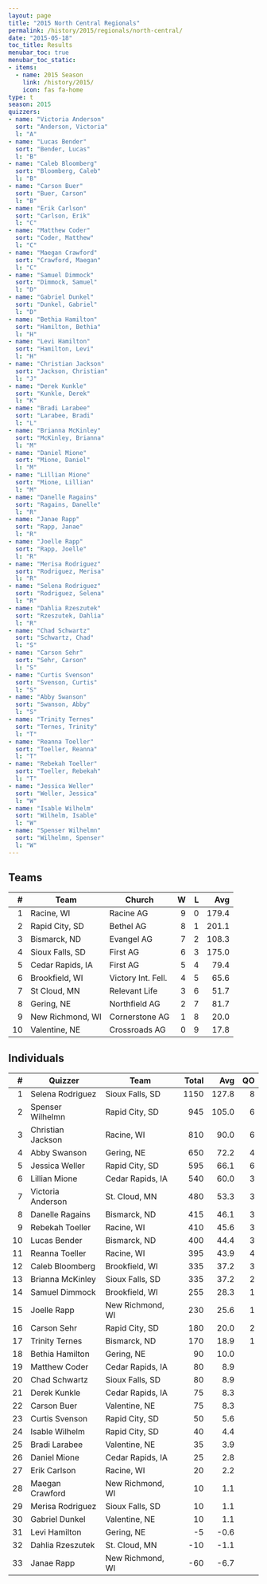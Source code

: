 ```yaml
---
layout: page
title: "2015 North Central Regionals"
permalink: /history/2015/regionals/north-central/
date: "2015-05-18"
toc_title: Results
menubar_toc: true
menubar_toc_static:
- items:
  - name: 2015 Season
    link: /history/2015/
    icon: fas fa-home
type: t
season: 2015
quizzers:
- name: "Victoria Anderson"
  sort: "Anderson, Victoria"
  l: "A"
- name: "Lucas Bender"
  sort: "Bender, Lucas"
  l: "B"
- name: "Caleb Bloomberg"
  sort: "Bloomberg, Caleb"
  l: "B"
- name: "Carson Buer"
  sort: "Buer, Carson"
  l: "B"
- name: "Erik Carlson"
  sort: "Carlson, Erik"
  l: "C"
- name: "Matthew Coder"
  sort: "Coder, Matthew"
  l: "C"
- name: "Maegan Crawford"
  sort: "Crawford, Maegan"
  l: "C"
- name: "Samuel Dimmock"
  sort: "Dimmock, Samuel"
  l: "D"
- name: "Gabriel Dunkel"
  sort: "Dunkel, Gabriel"
  l: "D"
- name: "Bethia Hamilton"
  sort: "Hamilton, Bethia"
  l: "H"
- name: "Levi Hamilton"
  sort: "Hamilton, Levi"
  l: "H"
- name: "Christian Jackson"
  sort: "Jackson, Christian"
  l: "J"
- name: "Derek Kunkle"
  sort: "Kunkle, Derek"
  l: "K"
- name: "Bradi Larabee"
  sort: "Larabee, Bradi"
  l: "L"
- name: "Brianna McKinley"
  sort: "McKinley, Brianna"
  l: "M"
- name: "Daniel Mione"
  sort: "Mione, Daniel"
  l: "M"
- name: "Lillian Mione"
  sort: "Mione, Lillian"
  l: "M"
- name: "Danelle Ragains"
  sort: "Ragains, Danelle"
  l: "R"
- name: "Janae Rapp"
  sort: "Rapp, Janae"
  l: "R"
- name: "Joelle Rapp"
  sort: "Rapp, Joelle"
  l: "R"
- name: "Merisa Rodriguez"
  sort: "Rodriguez, Merisa"
  l: "R"
- name: "Selena Rodriguez"
  sort: "Rodriguez, Selena"
  l: "R"
- name: "Dahlia Rzeszutek"
  sort: "Rzeszutek, Dahlia"
  l: "R"
- name: "Chad Schwartz"
  sort: "Schwartz, Chad"
  l: "S"
- name: "Carson Sehr"
  sort: "Sehr, Carson"
  l: "S"
- name: "Curtis Svenson"
  sort: "Svenson, Curtis"
  l: "S"
- name: "Abby Swanson"
  sort: "Swanson, Abby"
  l: "S"
- name: "Trinity Ternes"
  sort: "Ternes, Trinity"
  l: "T"
- name: "Reanna Toeller"
  sort: "Toeller, Reanna"
  l: "T"
- name: "Rebekah Toeller"
  sort: "Toeller, Rebekah"
  l: "T"
- name: "Jessica Weller"
  sort: "Weller, Jessica"
  l: "W"
- name: "Isable Wilhelm"
  sort: "Wilhelm, Isable"
  l: "W"
- name: "Spenser Wilhelmn"
  sort: "Wilhelmn, Spenser"
  l: "W"
---
```


## Teams

|    # | Team             | Church             |    W |    L |   Avg |
| ---: | ---------------- | ------------------ | ---: | ---: | ----: |
|    1 | Racine, WI       | Racine AG          |    9 |    0 | 179.4 |
|    2 | Rapid City, SD   | Bethel AG          |    8 |    1 | 201.1 |
|    3 | Bismarck, ND     | Evangel AG         |    7 |    2 | 108.3 |
|    4 | Sioux Falls, SD  | First AG           |    6 |    3 | 175.0 |
|    5 | Cedar Rapids, IA | First AG           |    5 |    4 |  79.4 |
|    6 | Brookfield, WI   | Victory Int. Fell. |    4 |    5 |  65.6 |
|    7 | St Cloud, MN     | Relevant Life      |    3 |    6 |  51.7 |
|    8 | Gering, NE       | Northfield AG      |    2 |    7 |  81.7 |
|    9 | New Richmond, WI | Cornerstone AG     |    1 |    8 |  20.0 |
|   10 | Valentine, NE    | Crossroads AG      |    0 |    9 |  17.8 |

## Individuals

|    # | Quizzer           | Team             | Total |   Avg |   QO |
| ---: | ----------------- | ---------------- | ----: | ----: | ---: |
|    1 | Selena Rodriguez  | Sioux Falls, SD  |  1150 | 127.8 |    8 |
|    2 | Spenser Wilhelmn  | Rapid City, SD   |   945 | 105.0 |    6 |
|    3 | Christian Jackson | Racine, WI       |   810 |  90.0 |    6 |
|    4 | Abby Swanson      | Gering, NE       |   650 |  72.2 |    4 |
|    5 | Jessica Weller    | Rapid City, SD   |   595 |  66.1 |    6 |
|    6 | Lillian Mione     | Cedar Rapids, IA |   540 |  60.0 |    3 |
|    7 | Victoria Anderson | St. Cloud, MN    |   480 |  53.3 |    3 |
|    8 | Danelle Ragains   | Bismarck, ND     |   415 |  46.1 |    3 |
|    9 | Rebekah Toeller   | Racine, WI       |   410 |  45.6 |    3 |
|   10 | Lucas Bender      | Bismarck, ND     |   400 |  44.4 |    3 |
|   11 | Reanna Toeller    | Racine, WI       |   395 |  43.9 |    4 |
|   12 | Caleb Bloomberg   | Brookfield, WI   |   335 |  37.2 |    3 |
|   13 | Brianna McKinley  | Sioux Falls, SD  |   335 |  37.2 |    2 |
|   14 | Samuel Dimmock    | Brookfield, WI   |   255 |  28.3 |    1 |
|   15 | Joelle Rapp       | New Richmond, WI |   230 |  25.6 |    1 |
|   16 | Carson Sehr       | Rapid City, SD   |   180 |  20.0 |    2 |
|   17 | Trinity Ternes    | Bismarck, ND     |   170 |  18.9 |    1 |
|   18 | Bethia Hamilton   | Gering, NE       |    90 |  10.0 |      |
|   19 | Matthew Coder     | Cedar Rapids, IA |    80 |   8.9 |      |
|   20 | Chad Schwartz     | Sioux Falls, SD  |    80 |   8.9 |      |
|   21 | Derek Kunkle      | Cedar Rapids, IA |    75 |   8.3 |      |
|   22 | Carson Buer       | Valentine, NE    |    75 |   8.3 |      |
|   23 | Curtis Svenson    | Rapid City, SD   |    50 |   5.6 |      |
|   24 | Isable Wilhelm    | Rapid City, SD   |    40 |   4.4 |      |
|   25 | Bradi Larabee     | Valentine, NE    |    35 |   3.9 |      |
|   26 | Daniel Mione      | Cedar Rapids, IA |    25 |   2.8 |      |
|   27 | Erik Carlson      | Racine, WI       |    20 |   2.2 |      |
|   28 | Maegan Crawford   | New Richmond, WI |    10 |   1.1 |      |
|   29 | Merisa Rodriguez  | Sioux Falls, SD  |    10 |   1.1 |      |
|   30 | Gabriel Dunkel    | Valentine, NE    |    10 |   1.1 |      |
|   31 | Levi Hamilton     | Gering, NE       |    -5 |  -0.6 |      |
|   32 | Dahlia Rzeszutek  | St. Cloud, MN    |   -10 |  -1.1 |      |
|   33 | Janae Rapp        | New Richmond, WI |   -60 |  -6.7 |      |